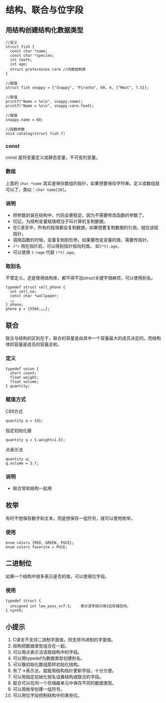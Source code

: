 # 结构、联合与位字段

## 用结构创建结构化数据类型
````
//定义
struct fish {
  const char *name;
  const char *species;
  int teeth;
  int age;
  struct preferences care //内嵌结构体
}

//赋值
struct fish snappy = {"Snappy", "Piranha", 69, 4, {"Meat", 7.5}};

//取值
printf("Name = %s\n", snappy.name);
printf("Name = %s\n", snappy.care.food);

//赋值
snappy.name = 68;

//函数参数
void catalog(struct fish f)

````
### const
const 是将变量定义成静态变量，不可变的变量。

### 数组
上面的 `char *name` 其实是保存数组的指针，如果想要保存字符串，定义成数组就可以了，类似：`char name[20]`。

### 说明
- 把参数封装在结构中，代码会更稳定。因为不需要修改函数的参数了。
- 切记，为结构变量赋值相当于叫计算机复制数据。
- 在C语言中，所有的赋值都会复制数据，如果想要复制数据的引用，就应该赋指针。
- 调用函数的时候，变量复制到形参。如果要改变变量的值，需要传指针。
- `(*)` 用在指针前，可以得到指针指向的值。 如`(*t).age`。
- 可以使用 `t->age` 代替 `(*t).age`。


### 取别名
不管定义，还是使用结构体，都不得不加struct关键字很麻烦，可以使用别名。
````
typedef struct cell_phone {
  int cell_no;
  const char *wallpaper;
  ……
} phone;
phone p = {5566,……};
````

## 联合
联合与结构的区别在于，联合的容量是由其中一个容量最大的成员决定的。而结构体的容量是成员的容量总和。

### 定义
````
typedef union {
  short count;
  float weight;
  float volume;
} quantity;
````

### 赋值方式
C89方式
````
quantity q = {4};
````
指定初始化器
````
quantity q = {.weight=1.5};
````
点表示法
````
quantity q;
q.volume = 3.7;
````

### 说明
- 联合常和结构一起用


## 枚举
有时不想保存数字和文本，而是想保存一组符号，就可以使用枚举。

### 使用
````
enum colors {RED, GREEN, PUCE};
enum colors favorite = PUCE;
````


## 二进制位
如果一个结构中很多表示是否的值，可以使用位字段。

### 使用
````
typedef struct {
  unsigned int low_pass_vcf:1;    表示该字段只用1位存储空间。
} synth;
````

## 小提示
1. C语言不支持二进制字面值，但支持16进制的字面值。
2. 结构把数据类型组合在一起。
3. 可以用点表示法读取结构中的字段。
4. 可以用typedef为数据类型创建别名。
5. 可以像初始化数组那样初始化结构。
6. 有了->表示法，就能用结构指针更新字段，十分方便。
7. 可以用指定初始化按名设置结构或联合的字段。
8. 联合可以在同一个存储器单元中保存不同的数据类型。
9. 可以用枚举创建一组符号。
10. 可以用位字段控制结构中的某些位。
